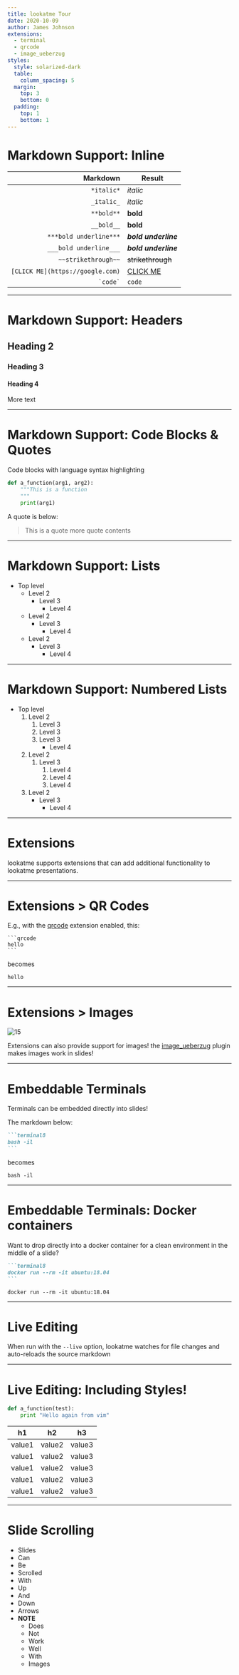 ```yaml
---
title: lookatme Tour
date: 2020-10-09
author: James Johnson
extensions:
  - terminal
  - qrcode
  - image_ueberzug
styles:
  style: solarized-dark
  table:
    column_spacing: 5
  margin:
    top: 3
    bottom: 0
  padding:
    top: 1
    bottom: 1
---
```


# Markdown Support: Inline

|                         Markdown | Result                         |
|---------------------------------:|--------------------------------|
|                       `*italic*` | *italic*                       |
|                       `_italic_` | _italic_                       |
|                       `**bold**` | **bold**                       |
|                       `__bold__` | __bold__                       |
|           `***bold underline***` | ***bold underline***           |
|           `___bold underline___` | ___bold underline___           |
|              `~~strikethrough~~` | ~~strikethrough~~              |
| `[CLICK ME](https://google.com)` | [CLICK ME](https://google.com) |
|                     `` `code` `` | `code`                         |

---

# Markdown Support: Headers

## Heading 2

### Heading 3

#### Heading 4

More text

---

# Markdown Support: Code Blocks & Quotes

Code blocks with language syntax highlighting

~~~python
def a_function(arg1, arg2):
    """This is a function
    """
    print(arg1)
~~~

A quote is below:

> This is a quote more quote contents

---

# Markdown Support: Lists

* Top level
    * Level 2
        * Level 3
            * Level 4
    * Level 2
        * Level 3
            * Level 4
    * Level 2
        * Level 3
            * Level 4

---

# Markdown Support: Numbered Lists

* Top level
    1. Level 2
        1. Level 3
        1. Level 3
        1. Level 3
            * Level 4
    1. Level 2
        1. Level 3
            1. Level 4
            1. Level 4
            1. Level 4
    1. Level 2
        * Level 3
            * Level 4

---

# Extensions

lookatme supports extensions that can add additional functionality to lookatme
presentations.

---

# Extensions > QR Codes

E.g., with the [qrcode](https://github.com/d0c-s4vage/lookatme.contrib.qrcode)
extension enabled, this:

~~~
```qrcode
hello
```
~~~

becomes

```qrcode
hello
```
---

# Extensions > Images

![15](./nasa_orion.jpg)

Extensions can also provide support for images! the
[image_ueberzug](https://github.com/d0c-s4vage/lookatme.contrib.image_ueberzug)
plugin makes images work in slides!

---

# Embeddable Terminals

Terminals can be embedded directly into slides!

The markdown below:

~~~md
```terminal8
bash -il
```
~~~

becomes

```terminal8
bash -il
```

---

# Embeddable Terminals: Docker containers

Want to drop directly into a docker container for a clean environment
in the middle of a slide?

~~~md
```terminal8
docker run --rm -it ubuntu:18.04
```
~~~

```terminal8
docker run --rm -it ubuntu:18.04
```

---

# Live Editing

When run with the `--live` option, lookatme watches for file changes and
auto-reloads the source markdown 

---

# Live Editing: Including Styles!

```python
def a_function(test):
    print "Hello again from vim"
```

| h1     | h2     | h3    |
|--------|--------|-------|
| value1 | value2 | value3 |
| value1 | value2 | value3 |
| value1 | value2 | value3 |
| value1 | value2 | value3 |
| value1 | value2 | value3 |

--- 

# Slide Scrolling

* Slides
* Can
* Be
* Scrolled
* With
* Up
* And
* Down
* Arrows
* **NOTE**
  - Does
  - Not
  - Work
  - Well
  - With
  - Images
